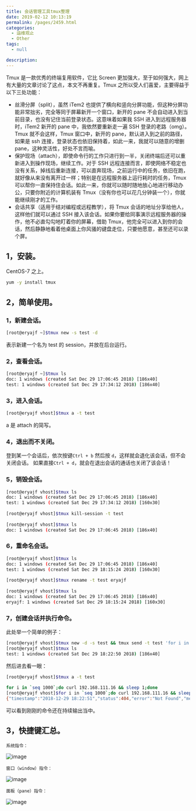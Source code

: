 ```yaml
---
title: 会话管理工具tmux整理
date: 2019-02-12 10:13:19
permalink: /pages/2459.html
categories: 
  - 运维观止
  - Other
tags: 
  - null

description: 
---
```


Tmux 是一款优秀的终端复用软件，它比 Screen 更加强大，至于如何强大，网上有大量的文章讨论了这点，本文不再重复。Tmux 之所以受人们喜爱，主要得益于以下三处功能：



- 丝滑分屏（split），虽然 iTem2 也提供了横向和竖向分屏功能，但这种分屏功能非常拙劣，完全等同于屏幕新开一个窗口，新开的 pane 不会自动进入到当前目录，也没有记住当前登录状态。这意味着如果我 SSH 进入到远程服务器时，iTem2 新开的 pane 中，我依然要重新走一遍 SSH 登录的老路（omg）。Tmux 就不会这样，Tmux 窗口中，新开的 pane，默认进入到之前的路径，如果是 ssh 连接，登录状态也依旧保持着，如此一来，我就可以随意的增删 pane，这种灵活性，好处不言而喻。
- 保护现场（attach），即使命令行的工作只进行到一半，关闭终端后还可以重新进入到操作现场，继续工作。对于 SSH 远程连接而言，即使网络不稳定也没有关系，掉线后重新连接，可以直奔现场，之前运行中的任务，依旧在跑，就好像从来没有离开过一样；特别是在远程服务器上运行耗时的任务，Tmux 可以帮你一直保持住会话。如此一来，你就可以随时随地放心地进行移动办公，只要你附近的计算机装有 Tmux（没有你也可以花几分钟装一个），你就能继续刚才的工作。
- 会话共享（适用于结对编程或远程教学），将 Tmux 会话的地址分享给他人，这样他们就可以通过 SSH 接入该会话。如果你要给同事演示远程服务器的操作，他不必直勾勾地盯着你的屏幕，借助 Tmux，他完全可以进入到你的会话，然后静静地看着他桌面上你风骚的键盘走位，只要他愿意，甚至还可以录个屏。



## 1，安装。



CentOS-7 之上。



```sh
yum -y install tmux
```



## 2，简单使用。



### 1，新建会话。



```sh
[root@eryajf ~]$tmux new -s test -d
```



表示新建一个名为 test 的 session，并放在后台运行。



### 2，查看会话。



```sh
[root@eryajf ~]$tmux ls
doc: 1 windows (created Sat Dec 29 17:06:45 2018) [186x40]
test: 1 windows (created Sat Dec 29 17:34:12 2018) [186x40]
```



### 3，进入会话。



```sh
[root@eryajf vhost]$tmux a -t test
```



a 是 attach 的简写。



### 4，退出而不关闭。



登到某一个会话后，依次按键`Ctrl + b` 然后按 `d`，这样就会退化该会话，但不会关闭会话。
如果直接`Ctrl + d`，就会在退出会话的通话也关闭了该会话！



### 5，销毁会话。



```sh
[root@eryajf vhost]$tmux ls
doc: 1 windows (created Sat Dec 29 17:06:45 2018) [186x40]
test: 1 windows (created Sat Dec 29 17:34:12 2018) [160x30]
 
[root@eryajf vhost]$tmux kill-session -t test
 
[root@eryajf vhost]$tmux ls
doc: 1 windows (created Sat Dec 29 17:06:45 2018) [186x40]
```



### 6，重命名会话。



```sh
[root@eryajf vhost]$tmux ls
doc: 1 windows (created Sat Dec 29 17:06:45 2018) [186x40]
test: 1 windows (created Sat Dec 29 18:15:24 2018) [160x30]
 
[root@eryajf vhost]$tmux rename -t test eryajf
 
[root@eryajf vhost]$tmux ls
doc: 1 windows (created Sat Dec 29 17:06:45 2018) [186x40]
eryajf: 1 windows (created Sat Dec 29 18:15:24 2018) [160x30]
```



### 7，创建会话并执行命令。



此处举一个简单的例子：



```sh
[root@eryajf vhost]$tmux new -d -s test && tmux send -t test 'for i in `seq 1000`;do curl 192.168.111.16 && sleep 1;done' ENTER
[root@eryajf vhost]$tmux ls
test: 1 windows (created Sat Dec 29 18:22:50 2018) [186x40]
```



然后进去看一眼：



```sh
[root@eryajf vhost]$tmux a -t test
 
for i in `seq 1000`;do curl 192.168.111.16 && sleep 1;done
[root@eryajf vhost]$for i in `seq 1000`;do curl 192.168.111.16 && sleep 1;done
{"timestamp":"2018-12-29 18:22:51","status":404,"error":"Not Found","message":"No message available","path":"/"}{"timestamp":"2018-12-29 18:22:52","status":404,"error":"Not Found","message":"No message available","path":"/"}{"timestamp":"2018-12-29 18:22:53","status":404,"error":"Not Found","message":"No message available","path":"/"}{"timestamp":"2018-12-29 18:22:54","status":404,"error":"Not Found","message":"No message available","path":"/"}
```



可以看到刚刚的命令还在持续输出当中。



## 3，快捷键汇总。



`系统指令：`





![image](http://t.eryajf.net/imgs/2021/09/ef42f317d1640136.jpg)





`窗口（window）指令：`





![image](http://t.eryajf.net/imgs/2021/09/e9110b4b13f1c2e2.jpg)





`面板（pane）指令：`





![image](http://t.eryajf.net/imgs/2021/09/67bbafc508721575.jpg)

